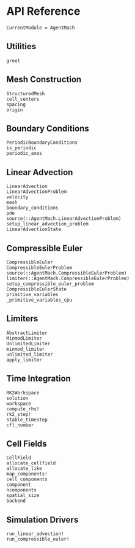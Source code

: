 # API Reference

```@meta
CurrentModule = AgentMach
```

## Utilities

```@docs
greet
```

## Mesh Construction

```@docs
StructuredMesh
cell_centers
spacing
origin
```

## Boundary Conditions

```@docs
PeriodicBoundaryConditions
is_periodic
periodic_axes
```

## Linear Advection

```@docs
LinearAdvection
LinearAdvectionProblem
velocity
mesh
boundary_conditions
pde
source(::AgentMach.LinearAdvectionProblem)
setup_linear_advection_problem
LinearAdvectionState
```

## Compressible Euler

```@docs
CompressibleEuler
CompressibleEulerProblem
source(::AgentMach.CompressibleEulerProblem)
limiter(::AgentMach.CompressibleEulerProblem)
setup_compressible_euler_problem
CompressibleEulerState
primitive_variables
_primitive_variables_cpu
```

## Limiters

```@docs
AbstractLimiter
MinmodLimiter
UnlimitedLimiter
minmod_limiter
unlimited_limiter
apply_limiter
```

## Time Integration

```@docs
RK2Workspace
solution
workspace
compute_rhs!
rk2_step!
stable_timestep
cfl_number
```

## Cell Fields

```@docs
CellField
allocate_cellfield
allocate_like
map_components!
cell_components
component
ncomponents
spatial_size
backend
```

## Simulation Drivers

```@docs
run_linear_advection!
run_compressible_euler!
```
